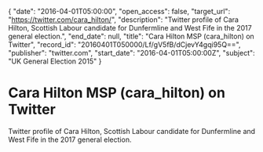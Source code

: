 {
  "date": "2016-04-01T05:00:00", 
  "open_access": false, 
  "target_url": "https://twitter.com/cara_hilton/", 
  "description": "Twitter profile of Cara Hilton, Scottish Labour candidate for Dunfermline and West Fife in the 2017 general election.", 
  "end_date": null, 
  "title": "Cara Hilton MSP (cara_hilton) on Twitter", 
  "record_id": "20160401T050000/Lf/gV5fB/dCjevY4gqi95Q==", 
  "publisher": "twitter.com", 
  "start_date": "2016-04-01T05:00:00Z", 
  "subject": "UK General Election 2015"
}

# Cara Hilton MSP (cara_hilton) on Twitter

Twitter profile of Cara Hilton, Scottish Labour candidate for Dunfermline and West Fife in the 2017 general election.